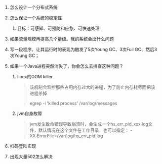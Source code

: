 1. 怎么设计一个分布式系统

2. 怎么保证一个系统的稳定性

   1. 目标：可感知、可预防和应急、可快速处理

3. 如果流量规模再提高几个量级。我的系统会出什么问题

4. 写一段程序，让其运行时的表现为触发了5次Young GC、3次Full GC、然后3次Young GC；

5. 如果一个Java进程突然消失了，你会怎么去排查这种问题？
   1. linux的OOM killer

      > 该机制会监控那些占用内存过大的进程，为了防止内存耗尽而把该进程杀掉
      >
      > egrep -i 'killed process' /var/log/messages

   2. jvm自身故障

      > jvm发生致命错误导致崩溃时，会生成一个hs_err_pid_xxx.log文件，默认情况在这个文件在工作目录，也可以指定： -XX:ErrorFile=/var/log/hs_err_pid<pid>.log
   
6. 扫码登陆实现

7. 出现大量502怎么解决

   > 







